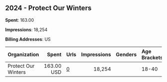 ## 2024 - Protect Our Winters 
**Spent**: 163.00

**Impressions**: 18,254

**Billing Addresses**: US

|Organization|Spent|Urls|Impressions|Genders|Age Brackets|Country Codes|
|:---|---:|:---|---:|:---|:---|:---|
|Protect Our Winters|163.00 USD|[0](https://www.snap.com/political-ads/asset/8b8d8fa03574243bc2173db6ff8539f5930318bd0c978445629c8839537af578?mediaType=mov)|18,254||18-40|united states|
